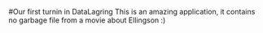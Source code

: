 #Our first turnin in DataLagring
This is an amazing application, it contains no garbage file from a movie about Ellingson :)



